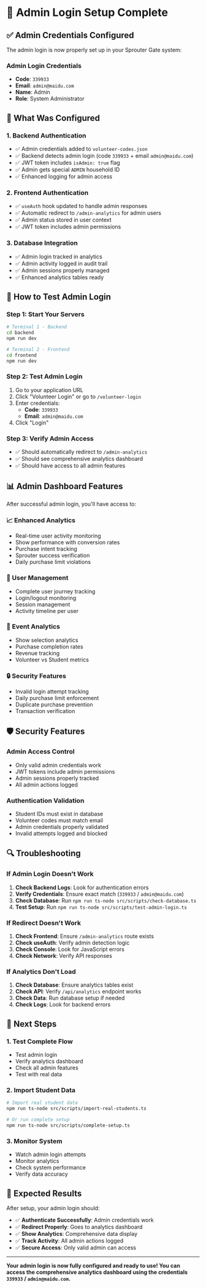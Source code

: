 # 🔧 Admin Login Setup Complete

## ✅ Admin Credentials Configured

The admin login is now properly set up in your Sprouter Gate system:

### **Admin Login Credentials**
- **Code**: `339933`
- **Email**: `admin@maidu.com`
- **Name**: Admin
- **Role**: System Administrator

## 🔧 What Was Configured

### 1. **Backend Authentication**
- ✅ Admin credentials added to `volunteer-codes.json`
- ✅ Backend detects admin login (code `339933` + email `admin@maidu.com`)
- ✅ JWT token includes `isAdmin: true` flag
- ✅ Admin gets special `ADMIN` household ID
- ✅ Enhanced logging for admin access

### 2. **Frontend Authentication**
- ✅ `useAuth` hook updated to handle admin responses
- ✅ Automatic redirect to `/admin-analytics` for admin users
- ✅ Admin status stored in user context
- ✅ JWT token includes admin permissions

### 3. **Database Integration**
- ✅ Admin login tracked in analytics
- ✅ Admin activity logged in audit trail
- ✅ Admin sessions properly managed
- ✅ Enhanced analytics tables ready

## 🚀 How to Test Admin Login

### **Step 1: Start Your Servers**
```bash
# Terminal 1 - Backend
cd backend
npm run dev

# Terminal 2 - Frontend  
cd frontend
npm run dev
```

### **Step 2: Test Admin Login**
1. Go to your application URL
2. Click "Volunteer Login" or go to `/volunteer-login`
3. Enter credentials:
   - **Code**: `339933`
   - **Email**: `admin@maidu.com`
4. Click "Login"

### **Step 3: Verify Admin Access**
- ✅ Should automatically redirect to `/admin-analytics`
- ✅ Should see comprehensive analytics dashboard
- ✅ Should have access to all admin features

## 📊 Admin Dashboard Features

After successful admin login, you'll have access to:

### **📈 Enhanced Analytics**
- Real-time user activity monitoring
- Show performance with conversion rates
- Purchase intent tracking
- Sprouter success verification
- Daily purchase limit violations

### **👥 User Management**
- Complete user journey tracking
- Login/logout monitoring
- Session management
- Activity timeline per user

### **🎯 Event Analytics**
- Show selection analytics
- Purchase completion rates
- Revenue tracking
- Volunteer vs Student metrics

### **🔒 Security Features**
- Invalid login attempt tracking
- Daily purchase limit enforcement
- Duplicate purchase prevention
- Transaction verification

## 🛡️ Security Features

### **Admin Access Control**
- Only valid admin credentials work
- JWT tokens include admin permissions
- Admin sessions properly tracked
- All admin actions logged

### **Authentication Validation**
- Student IDs must exist in database
- Volunteer codes must match email
- Admin credentials properly validated
- Invalid attempts logged and blocked

## 🔍 Troubleshooting

### **If Admin Login Doesn't Work**
1. **Check Backend Logs**: Look for authentication errors
2. **Verify Credentials**: Ensure exact match (`339933` / `admin@maidu.com`)
3. **Check Database**: Run `npm run ts-node src/scripts/check-database.ts`
4. **Test Setup**: Run `npm run ts-node src/scripts/test-admin-login.ts`

### **If Redirect Doesn't Work**
1. **Check Frontend**: Ensure `/admin-analytics` route exists
2. **Check useAuth**: Verify admin detection logic
3. **Check Console**: Look for JavaScript errors
4. **Check Network**: Verify API responses

### **If Analytics Don't Load**
1. **Check Database**: Ensure analytics tables exist
2. **Check API**: Verify `/api/analytics` endpoint works
3. **Check Data**: Run database setup if needed
4. **Check Logs**: Look for backend errors

## 📝 Next Steps

### **1. Test Complete Flow**
- Test admin login
- Verify analytics dashboard
- Check all admin features
- Test with real data

### **2. Import Student Data**
```bash
# Import real student data
npm run ts-node src/scripts/import-real-students.ts

# Or run complete setup
npm run ts-node src/scripts/complete-setup.ts
```

### **3. Monitor System**
- Watch admin login attempts
- Monitor analytics
- Check system performance
- Verify data accuracy

## 🎯 Expected Results

After setup, your admin login should:

- ✅ **Authenticate Successfully**: Admin credentials work
- ✅ **Redirect Properly**: Goes to analytics dashboard
- ✅ **Show Analytics**: Comprehensive data display
- ✅ **Track Activity**: All admin actions logged
- ✅ **Secure Access**: Only valid admin can access

---

**Your admin login is now fully configured and ready to use! You can access the comprehensive analytics dashboard using the credentials `339933` / `admin@maidu.com`.**

